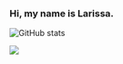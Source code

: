 ### Hi, my name is Larissa. 


![GitHub stats](https://github-readme-stats.vercel.app/api?username=larissafrodrigues&show_icons=true&theme=dracula)

<img src="https://github-readme-stats.vercel.app/api/top-langs/?username=larissafrodrigues&layout=compact&count_private=true&theme=dracula" />

<!--
**larissafrodrigues/larissafrodrigues** is a ✨ _special_ ✨ repository because its `README.md` (this file) appears on your GitHub profile.

Here are some ideas to get you started:

- 🔭 I’m currently working on ...
- 🌱 I’m currently learning ...
- 👯 I’m looking to collaborate on ...
- 🤔 I’m looking for help with ...
- 💬 Ask me about ...
- 📫 How to reach me: ...
- 😄 Pronouns: ...
- ⚡ Fun fact: ...
-->
